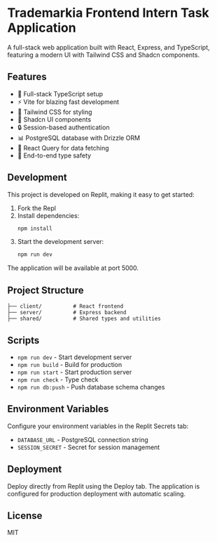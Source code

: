 
# Trademarkia Frontend Intern Task Application

A full-stack web application built with React, Express, and TypeScript, featuring a modern UI with Tailwind CSS and Shadcn components.

## Features

- 🚀 Full-stack TypeScript setup
- ⚡️ Vite for blazing fast development
- 🎨 Tailwind CSS for styling
- 🧩 Shadcn UI components
- 🔒 Session-based authentication
- 📊 PostgreSQL database with Drizzle ORM
- 🔄 React Query for data fetching
- 🎯 End-to-end type safety

## Development

This project is developed on Replit, making it easy to get started:

1. Fork the Repl
2. Install dependencies:
   ```bash
   npm install
   ```
3. Start the development server:
   ```bash
   npm run dev
   ```

The application will be available at port 5000.

## Project Structure

```
├── client/          # React frontend
├── server/          # Express backend
├── shared/          # Shared types and utilities
```

## Scripts

- `npm run dev` - Start development server
- `npm run build` - Build for production
- `npm run start` - Start production server
- `npm run check` - Type check
- `npm run db:push` - Push database schema changes

## Environment Variables

Configure your environment variables in the Replit Secrets tab:

- `DATABASE_URL` - PostgreSQL connection string
- `SESSION_SECRET` - Secret for session management

## Deployment

Deploy directly from Replit using the Deploy tab. The application is configured for production deployment with automatic scaling.

## License

MIT
